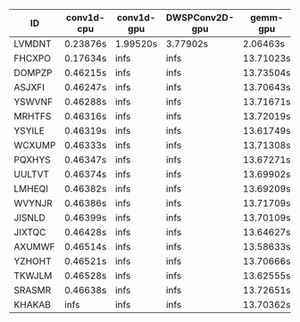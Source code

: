 |ID|conv1d-cpu|conv1d-gpu|DWSPConv2D-gpu|gemm-gpu|avg|
|-|-|-|-|-|-|
|LVMDNT|0.23876s|1.99520s|3.77902s|2.06463s|2.01940s|
|FHCXPO|0.17634s|infs|infs|13.71023s|infs|
|DOMPZP|0.46215s|infs|infs|13.73504s|infs|
|ASJXFI|0.46247s|infs|infs|13.70643s|infs|
|YSWVNF|0.46288s|infs|infs|13.71671s|infs|
|MRHTFS|0.46316s|infs|infs|13.72019s|infs|
|YSYILE|0.46319s|infs|infs|13.61749s|infs|
|WCXUMP|0.46333s|infs|infs|13.71308s|infs|
|PQXHYS|0.46347s|infs|infs|13.67271s|infs|
|UULTVT|0.46374s|infs|infs|13.69902s|infs|
|LMHEQI|0.46382s|infs|infs|13.69209s|infs|
|WVYNJR|0.46386s|infs|infs|13.71709s|infs|
|JISNLD|0.46399s|infs|infs|13.70109s|infs|
|JIXTQC|0.46428s|infs|infs|13.64627s|infs|
|AXUMWF|0.46514s|infs|infs|13.58633s|infs|
|YZHOHT|0.46521s|infs|infs|13.70666s|infs|
|TKWJLM|0.46528s|infs|infs|13.62555s|infs|
|SRASMR|0.46638s|infs|infs|13.72651s|infs|
|KHAKAB|infs|infs|infs|13.70362s|infs|
